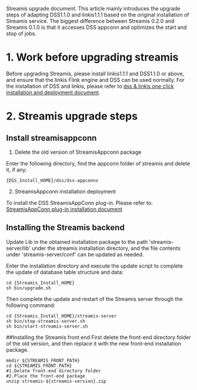 Streamis upgrade document. This article mainly introduces the upgrade steps of adapting DSS1.1.0 and linkis1.1.1 based on the original installation of Streamis service. The biggest difference between Streamis 0.2.0 and Streamis 0.1.0 is that it accesses DSS appconn and optimizes the start and stop of jobs.

# 1. Work before upgrading streamis
Before upgrading Streamis, please install linkis1.1.1 and DSS1.1.0 or above, and ensure that the linkis Flink engine and DSS can be used normally. For the installation of DSS and linkis, please refer to [dss & linkis one click installation and deployment document](https://github.com/WeBankFinTech/DataSphereStudio-Doc/blob/main/zh_CN/%E5%AE%89%E8%A3%85%E9%83%A8%E7%BD%B2/DSS%E5%8D%95%E6%9C%BA%E9%83%A8%E7%BD%B2%E6%96%87%E6%A1%A3.md).

# 2. Streamis upgrade steps

## Install streamisappconn
1) Delete the old version of StreamisAppconn package

Enter the following directory, find the appconn folder of streamis and delete it, if any:
```shell script
{DSS_Install_HOME}/dss/dss-appconns
```

2) StreamisAppconn installation deployment

To install the DSS StreamisAppConn plug-in. Please refer to: [StreamisAppConn plug-in installation document](development/StreamisAppConnInstallationDocument.md)

## Installing the Streamis backend
Update Lib in the obtained installation package to the path 'streamis-server/lib' under the streamis installation directory, and the file contents under 'streamis-server/conf' can be updated as needed.

Enter the installation directory and execute the update script to complete the update of database table structure and data:
```shell script
cd {Streamis_Install_HOME}
sh bin/upgrade.sh
```

Then complete the update and restart of the Streamis server through the following command:
```shell script
cd {Streamis_Install_HOME}/streamis-server
sh bin/stop-streamis-server.sh 
sh bin/start-streamis-server.sh 
```

##Installing the Streamis front end
First delete the front-end directory folder of the old version, and then replace it with the new front-end installation package.
```
mkdir ${STREAMIS_FRONT_PATH}
cd ${STREAMIS_FRONT_PATH}
#1.Delete front-end directory folder
#2.Place the front-end package
unzip streamis-${streamis-version}.zip
```